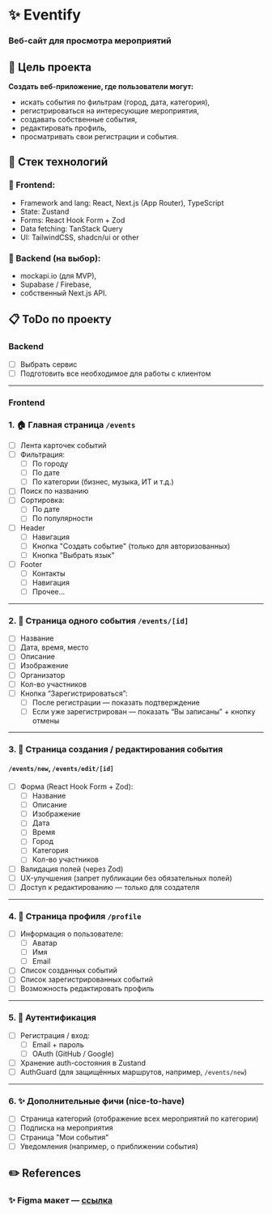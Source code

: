 # ✨ Eventify

### Веб-сайт для просмотра мероприятий

## 🎯 Цель проекта

__Создать веб-приложение, где пользователи могут:__
- искать события по фильтрам (город, дата, категория),
- регистрироваться на интересующие мероприятия,
- создавать собственные события,
- редактировать профиль,
- просматривать свои регистрации и события.

## 🧩 Стек технологий

### 📱 Frontend:
  - Framework and lang: React, Next.js (App Router), TypeScript
  - State: Zustand
  - Forms: React Hook Form + Zod
  - Data fetching: TanStack Query
  - UI: TailwindCSS, shadcn/ui or other
### 💾 Backend (на выбор):
  - mockapi.io (для MVP),
  - Supabase / Firebase,
  - собственный Next.js API.

## 📋 ToDo по проекту 
### Backend
- [ ] Выбрать сервис
- [ ] Подготовить все необходимое для работы с клиентом

---

### Frontend
### 1. 🏠 Главная страница `/events`
- [ ] Лента карточек событий  
- [ ] Фильтрация:
  - [ ] По городу  
  - [ ] По дате  
  - [ ] По категории (бизнес, музыка, ИТ и т.д.)  
- [ ] Поиск по названию  
- [ ] Сортировка:
  - [ ] По дате  
  - [ ] По популярности
- [ ] Header
  - [ ] Навигация
  - [ ] Кнопка "Создать событие" (только для авторизованных)
  - [ ] Кнопка "Выбрать язык"
- [ ] Footer
  - [ ] Контакты
  - [ ] Навигация
  - [ ] Прочее...  

---

### 2. 📅 Страница одного события `/events/[id]`
- [ ] Название  
- [ ] Дата, время, место  
- [ ] Описание  
- [ ] Изображение  
- [ ] Организатор  
- [ ] Кол-во участников  
- [ ] Кнопка “Зарегистрироваться”:
  - [ ] После регистрации — показать подтверждение  
  - [ ] Если уже зарегистрирован — показать “Вы записаны” + кнопку отмены

---

### 3. 📝 Страница создания / редактирования события
#### `/events/new`, `/events/edit/[id]`
- [ ] Форма (React Hook Form + Zod):
  - [ ] Название  
  - [ ] Описание  
  - [ ] Изображение  
  - [ ] Дата  
  - [ ] Время  
  - [ ] Город  
  - [ ] Категория  
  - [ ] Кол-во участников  
- [ ] Валидация полей (через Zod)  
- [ ] UX-улучшения (запрет публикации без обязательных полей)  
- [ ] Доступ к редактированию — только для создателя

---

### 4. 👤 Страница профиля `/profile`
- [ ] Информация о пользователе:
  - [ ] Аватар  
  - [ ] Имя  
  - [ ] Email  
- [ ] Список созданных событий  
- [ ] Список зарегистрированных событий  
- [ ] Возможность редактировать профиль

---

### 5. 🔐 Аутентификация
- [ ] Регистрация / вход:
  - [ ] Email + пароль  
  - [ ] OAuth (GitHub / Google)  
- [ ] Хранение auth-состояния в Zustand  
- [ ] AuthGuard (для защищённых маршрутов, например, `/events/new`)

---

### 6. ✨ Дополнительные фичи (nice-to-have)
- [ ] Страница категорий (отображение всех мероприятий по категории)  
- [ ] Подписка на мероприятия  
- [ ] Страница "Мои события"  
- [ ] Уведомления (например, о приближении события)

## ✏️ References

### ✨ Figma макет — [ссылка](https://www.figma.com/design/5J82zrve5jpHIjwKRAPaNZ/Eventify---An-Event-Finder-Website----EventJoy---A-small-Event-Planning-app--Community-?node-id=0-1&p=f&t=7QGpCI0ctKRSFivs-0)
